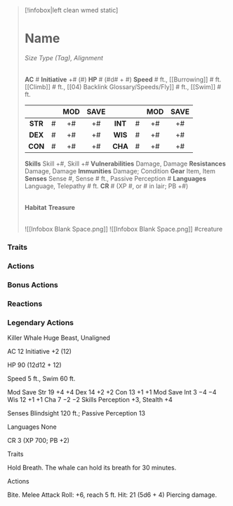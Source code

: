 > [!infobox|left clean wmed static]
> # Name
> *Size Type (Tag), Alignment*
> 
> | |
> | - |
> **AC** # **Initiative** +# (#)
> **HP** # (#d# + #)
> **Speed** # ft., [[Burrowing]] # ft. [[Climb]] # ft., [[04) Backlink Glossary/Speeds/Fly]] # ft., [[Swim]] # ft.
> 
> | | | MOD | SAVE | | | MOD | SAVE |
> | :-: | :-: | :-: | :-: | :-: | :-: | :-: | :-: |
> | **STR** | # | +# | +# | **INT** | # | +# | +# | 
> | **DEX** | # | +# | +# | **WIS** | # | +# | +# |
> | **CON** | # | +# | +# | **CHA** | # | +# | +# |
> **Skills** Skill +#, Skill +#
> **Vulnerabilities** Damage, Damage
> **Resistances** Damage, Damage
> **Immunities** Damage; Condition
> **Gear** Item, Item
> **Senses** Sense #, Sense # ft., Passive Perception #
> **Languages** Language, Telepathy # ft.
> **CR** # (XP #, or # in lair; PB +#)
>
> | |
> | - |
> **Habitat**
> **Treasure**
> 
> | |
> | - |
> ![[Infobox Blank Space.png]]
> ![[Infobox Blank Space.png]]
> #creature 


### Traits
### Actions
### Bonus Actions
### Reactions
### Legendary Actions
Killer Whale
Huge Beast, Unaligned

AC 12 Initiative +2 (12)

HP 90 (12d12 + 12)

Speed 5 ft., Swim 60 ft.

Mod	Save
Str	19	+4	+4
Dex	14	+2	+2
Con	13	+1	+1
Mod	Save
Int	3	−4	−4
Wis	12	+1	+1
Cha	7	−2	−2
Skills Perception +3, Stealth +4

Senses Blindsight 120 ft.; Passive Perception 13

Languages None

CR 3 (XP 700; PB +2)

Traits

Hold Breath. The whale can hold its breath for 30 minutes.

Actions

Bite. Melee Attack Roll: +6, reach 5 ft. Hit: 21 (5d6 + 4) Piercing damage.